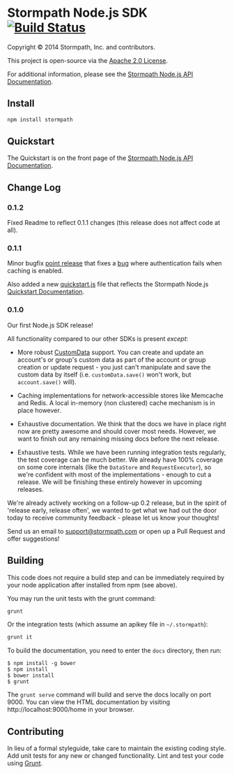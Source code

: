 # Stormpath Node.js SDK [![Build Status](https://secure.travis-ci.org/stormpath/stormpath-sdk-node.png?branch=master)](http://travis-ci.org/stormpath/stormpath-sdk-node)

Copyright &copy; 2014 Stormpath, Inc. and contributors.

This project is open-source via the [Apache 2.0 License](http://www.apache.org/licenses/LICENSE-2.0).

For additional information, please see the [Stormpath Node.js API Documentation](http://docs.stormpath.com/nodejs/api).

## Install

```bash
npm install stormpath
```

## Quickstart

The Quickstart is on the front page of the [Stormpath Node.js API Documentation](http://docs.stormpath.com/nodejs/api).

## Change Log

### 0.1.2

Fixed Readme to reflect 0.1.1 changes (this release does not affect code at all).

### 0.1.1

Minor bugfix [point release](https://github.com/stormpath/stormpath-sdk-node/issues?milestone=1&state=closed) that fixes a [bug](https://github.com/stormpath/stormpath-sdk-node/issues/11) where authentication fails when caching is enabled.

Also added a new [quickstart.js](https://github.com/stormpath/stormpath-sdk-node/blob/master/quickstart.js) file that reflects the Stormpath Node.js [Quickstart Documentation](http://docs.stormpath.com/nodejs/api/home).

### 0.1.0

Our first Node.js SDK release!

All functionality compared to our other SDKs is present _except_:

* More robust [CustomData](http://docs.stormpath.com/rest/product-guide/#custom-data) support.  You can create and update an account's or group's custom data as part of the account or group creation or update request - you just can't manipulate and save the custom data by itself (i.e. `customData.save()` won't work, but `account.save()` will).

* Caching implementations for network-accessible stores like Memcache and Redis.  A local in-memory (non clustered) cache mechanism is in place however.

* Exhaustive documentation.  We think that the docs we have in place right now are pretty awesome and should cover most needs.  However, we want to finish out any remaining missing docs before the next release.

* Exhaustive tests.  While we have been running integration tests regularly, the test coverage can be much better.  We already have 100% coverage on some core internals (like the `DataStore` and `RequestExecutor`), so we're confident with most of the implementations - enough to cut a release.  We will be finishing these entirely however in upcoming releases.

We're already actively working on a follow-up 0.2 release, but in the spirit of 'release early, release often', we wanted to get what we had out the door today to receive community feedback - please let us know your thoughts!

Send us an email to support@stormpath.com or open up a Pull Request and offer suggestions!

## Building

This code does not require a build step and can be immediately required by your node application after installed from npm (see above).

You may run the unit tests with the grunt command:

```bash
grunt
```

Or the integration tests (which assume an apikey file in `~/.stormpath`):

```bash
grunt it
```

To build the documentation, you need to enter the `docs` directory, then run:

```console
$ npm install -g bower
$ npm install
$ bower install
$ grunt
```

The `grunt serve` command will build and serve the docs locally on port 9000.  You can
view the HTML documentation by visiting http://localhost:9000/home in your browser.


## Contributing
In lieu of a formal styleguide, take care to maintain the existing coding style. Add unit tests for any new or changed functionality. Lint and test your code using [Grunt](http://gruntjs.com/).
